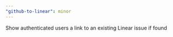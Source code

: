 ```yaml
---
"github-to-linear": minor
---
```


Show authenticated users a link to an existing Linear issue if found
